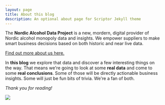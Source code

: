 ```yaml
---
layout: page
title: About this blog
description: An optional about page for Scriptor Jekyll theme
---
```


The **Nordic Alcohol Data Project** is a new, mordern, digital provider of Nordic alcohol monopoly data and insights. We empower suppliers to make smart business decisions based on both historic and near live data.

<a href="https://alcoholmarketdata.se/" target="_blank">Find out more about us here.</a>

In **this blog** we explore that data and discover a few interesting things on the way. That means we're going to look at some **real data** and come to some **real conclusions**. Some of those will be directly actionable business insights. Some will just be fun bits of trivia. We're a fan of both.

*Thank you for reading!*

<img src="{{ '/images/about.jpg' | prepend: site.baseurl }}"> 
